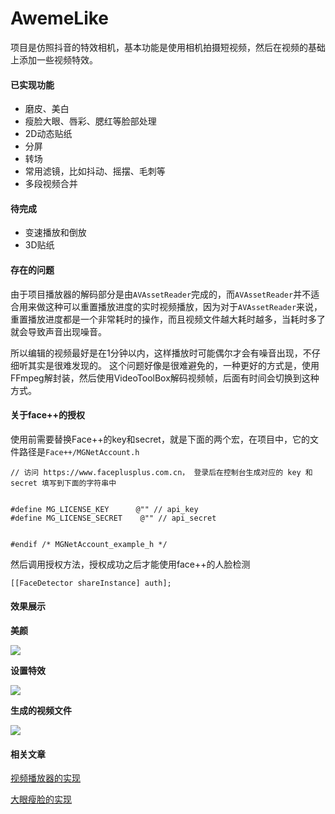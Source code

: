 # AwemeLike

项目是仿照抖音的特效相机，基本功能是使用相机拍摄短视频，然后在视频的基础上添加一些视频特效。

#### 已实现功能

- 磨皮、美白
- 瘦脸大眼、唇彩、腮红等脸部处理
- 2D动态贴纸
- 分屏
- 转场
- 常用滤镜，比如抖动、摇摆、毛刺等
- 多段视频合并

#### 待完成
- 变速播放和倒放
- 3D贴纸

#### 存在的问题

由于项目播放器的解码部分是由`AVAssetReader`完成的，而`AVAssetReader`并不适合用来做这种可以重置播放进度的实时视频播放，因为对于`AVAssetReader`来说，重置播放进度都是一个非常耗时的操作，而且视频文件越大耗时越多，当耗时多了就会导致声音出现噪音。

所以编辑的视频最好是在1分钟以内，这样播放时可能偶尔才会有噪音出现，不仔细听其实是很难发现的。
这个问题好像是很难避免的，一种更好的方式是，使用FFmpeg解封装，然后使用VideoToolBox解码视频帧，后面有时间会切换到这种方式。

#### 关于face++的授权

使用前需要替换Face++的key和secret，就是下面的两个宏，在项目中，它的文件路径是`Face++/MGNetAccount.h`
```
// 访问 https://www.faceplusplus.com.cn， 登录后在控制台生成对应的 key 和 secret 填写到下面的字符串中


#define MG_LICENSE_KEY      @"" // api_key
#define MG_LICENSE_SECRET    @"" // api_secret


#endif /* MGNetAccount_example_h */
```

然后调用授权方法，授权成功之后才能使用face++的人脸检测
```
[[FaceDetector shareInstance] auth];
```


#### 效果展示

**美颜**

![](https://github.com/ZZZZou/AwemeLike/blob/master/resource/1.gif)

**设置特效**

![](https://github.com/ZZZZou/AwemeLike/blob/master/resource/2.gif)

**生成的视频文件**

![](https://github.com/ZZZZou/AwemeLike/blob/master/resource/3.gif)

#### 相关文章

[视频播放器的实现](https://juejin.im/post/5decfc68e51d45580f7c99e2)

[大眼瘦脸的实现](https://juejin.im/post/5decf61af265da33bc57d0f8)

